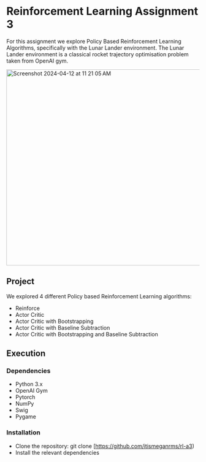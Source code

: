 # Reinforcement Learning Assignment 3

For this assignment we explore Policy Based Reinforcement Learning Algorithms, specifically with the Lunar Lander environment. 
The Lunar Lander environment is a classical rocket trajectory optimisation problem taken from OpenAI gym. 

<img width="512" alt="Screenshot 2024-04-12 at 11 21 05 AM" src="https://github.com/itismeganrms/rl-a3/assets/52709218/75c96f97-25a0-4213-9059-10313490fbea">

## Project 
We explored 4 different Policy based Reinforcement Learning algorithms: 
- Reinforce
- Actor Critic
- Actor Critic with Bootstrapping
- Actor Critic with Baseline Subtraction
- Actor Critic with Bootstrapping and Baseline Subtraction

## Execution 
### Dependencies
- Python 3.x
- OpenAI Gym
- Pytorch 
- NumPy
- Swig
- Pygame

### Installation
- Clone the repository: git clone [https://github.com/itismeganrms/rl-a3)
- Install the relevant dependencies
  
